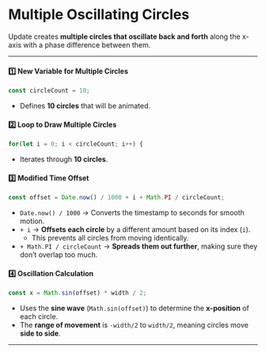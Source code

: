 # **Multiple Oscillating Circles**
Update creates **multiple circles that oscillate back and forth** along the x-axis with a phase difference between them.

---

#### 1️⃣ **New Variable for Multiple Circles**
```js
const circleCount = 10;
```
- Defines **10 circles** that will be animated.

#### 2️⃣ **Loop to Draw Multiple Circles**
```js
for(let i = 0; i < circleCount; i++) {
```
- Iterates through **10 circles**.

#### 3️⃣ **Modified Time Offset**
```js
const offset = Date.now() / 1000 + i + Math.PI / circleCount;
```
- `Date.now() / 1000` → Converts the timestamp to seconds for smooth motion.
- `+ i` → **Offsets each circle** by a different amount based on its index (`i`).  
  - This prevents all circles from moving identically.
- `+ Math.PI / circleCount` → **Spreads them out further**, making sure they don’t overlap too much.

#### 4️⃣ **Oscillation Calculation**
```js
const x = Math.sin(offset) * width / 2;
```
- Uses the **sine wave** (`Math.sin(offset)`) to determine the **x-position** of each circle.
- The **range of movement** is `-width/2` to `width/2`, meaning circles move **side to side**.

---

